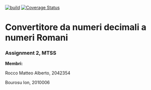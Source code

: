 [![build](https://github.com/matteorocco27/Assignment-2/actions/workflows/build.yml/badge.svg?branch=main)](https://github.com/matteorocco27/Assignment-2/actions/workflows/build.yml)
[![Coverage Status](https://coveralls.io/repos/github/matteorocco27/Assignment-2/badge.svg)](https://coveralls.io/github/matteorocco27/Assignment-2?branch=main)

<h1>Convertitore da numeri decimali a numeri Romani</h1>
<h3>Assignment 2, MTSS</h3>

**Membri:**  

Rocco Matteo Alberto, 2042354  

Bourosu Ion, 2010006